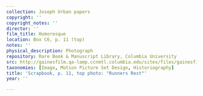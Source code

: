```yaml
---
collection: Joseph Urban papers
copyright: ''
copyright_notes: ''
director: ''
film_title: Humoresque
location: Box C6, p. 11 (top)
notes: ''
physical_description: Photograph
repository: Rare Book & Manuscript Library, Columbia University
src: http://gainesfilm.qa-lamp.ccnmtl.columbia.edu/sites/files/gainesfilm/images/1000102124.jpg
taxonomies: [Image, Motion Picture Set Design, Historiography]
title: 'Scrapbook, p. 11, top photo: "Runners Rest"'
year: ''

---
```


